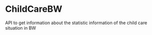 # ChildCareBW
API to get information about the statistic information of the child care situation in BW
